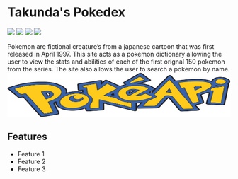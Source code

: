 # Takunda's Pokedex

[<img src="https://img.shields.io/badge/HTML-red.svg?logo=LOGO">](<LINK>)
[<img src="https://img.shields.io/badge/CSS-blue.svg?logo=LOGO">](<LINK>)
[<img src="https://img.shields.io/badge/JAVASCRIPT-yellow.svg?logo=LOGO">](<LINK>)
[<img src="https://img.shields.io/badge/POKE API-yell.svg?logo=LOGO">](<LINK>)


Pokemon are fictional creature’s from a japanese cartoon that was first released in April 1997. This site acts as a pokemon dictionary allowing the user to view the stats and abilities of each of the first orignal 150 pokemon from the series. The site also allows the user to search a pokemon by name.
<img src="/pokeapi.svg" alt="MarineGEO circle logo" style="height: 100px; width:100%;"/>


## Features
* Feature 1
* Feature 2
* Feature 3

